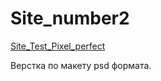 # Site_number2
<a href="[https://anomaliya11.github.io/Site_Test_Pixel_perfect/](https://anomaliya11.github.io/Site_number2/)">Site_Test_Pixel_perfect</a>

Верстка по макету psd формата.

